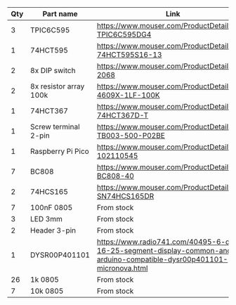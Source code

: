 
| Qty | Part name | Link |
| --- | --------- | ---- |
|   3 | TPIC6C595 | https://www.mouser.com/ProductDetail/595-TPIC6C595DG4
|   1 | 74HCT595  | https://www.mouser.com/ProductDetail/621-74HCT595S16-13
|   2 | 8x DIP switch | https://www.mouser.com/ProductDetail/774-2068
|   2 | 8x resistor array 100k | https://www.mouser.com/ProductDetail/652-4609X-1LF-100K
|   1 | 74HCT367 | https://www.mouser.com/ProductDetail/771-74HCT367D-T
|   1 | Screw terminal 2-pin | https://www.mouser.com/ProductDetail/490-TB003-500-P02BE
|   1 | Raspberry Pi Pico | https://www.mouser.com/ProductDetail/713-102110545
|   7 | BC808 | https://www.mouser.com/ProductDetail/637-BC808-40
|   2 | 74HCS165 | https://www.mouser.com/ProductDetail/595-SN74HCS165DR
|   7 | 100nF 0805 | From stock
|   3 | LED 3mm | From stock
|   2 | Header 3-pin | From stock
|   1 | DYSR00P401101 | https://www.radio741.com/40495-6-digit-16-25-segment-display-common-anode-arduino-compatible-dysr00p401101-micronova.html
|  26 | 1k 0805 | From stock
|   7 | 10k 0805 | From stock
